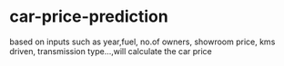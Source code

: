 # car-price-prediction
based on inputs such as year,fuel, no.of owners, showroom price, kms driven, transmission type...,will calculate the car price

